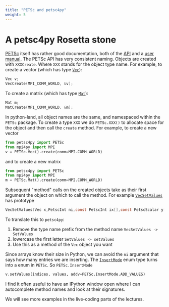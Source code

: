 ```yaml
---
title: "PETSc and petsc4py"
weight: 5
---
```


# A petsc4py Rosetta stone

[PETSc](https://petsc.org/release) itself has rather good
documentation, both of the
[API](https://petsc.org/release/docs/manualpages/) and a
[user manual](https://petsc.org/release/docs/manual/). The PETSc API
has very consistent naming. Objects are created with `XXXCreate`.
Where `XXX` stands for the object type name. For example, to create a
vector (which has type
[`Vec`](https://petsc.org/release/docs/manual/vec/)):
```c
Vec v;
VecCreate(MPI_COMM_WORLD, &v);
```
To create a matrix (which has type
[`Mat`](https://petsc.org/release/docs/manual/mat)):
```c
Mat m;
MatCreate(MPI_COMM_WORLD, &m);
```

In python-land, all object names are the same, and namespaced within
the `PETSc` package. To create a type `XXX` we do `PETSc.XXX()` to
allocate space for the object and then call the `create` method. For
example, to create a new vector
```python
from petsc4py import PETSc
from mpi4py import MPI
v = PETSc.Vec().create(comm=MPI.COMM_WORLD)
```
and to create a new matrix
```python
from petsc4py import PETSc
from mpi4py import MPI
m = PETSc.Mat().create(comm=MPI.COMM_WORLD)
```

Subsequent "method" calls on the created objects take as their first
argument the object on which to call the method. For example
[`VecSetValues`](https://petsc.org/release/docs/manualpages/Vec/VecSetValues.html)
has prototype
```c
VecSetValues(Vec x,PetscInt ni,const PetscInt ix[],const PetscScalar y[],InsertMode iora);
```

To translate this to `petsc4py`:

1. Remove the type name prefix from the method name `VecSetValues ->
   SetValues`
2. lowercase the first letter `SetValues -> setValues`
3. Use this as a method of the `Vec` object you want

Since arrays know their size in Python, we can avoid the `ni` argument
that says how many entries we are inserting. The
[`InsertMode`](https://petsc.org/release/docs/manualpages/Sys/InsertMode.html#InsertMode)
enum type turns into a enum in `PETSc`. So `PETSc.InsertMode`

```python
v.setValues(indices, values, addv=PETSc.InsertMode.ADD_VALUES)
```
I find it often useful to have an IPython window open where I can
autocomplete method names and look at their signatures.

We will see more examples in the live-coding parts of the lectures.
